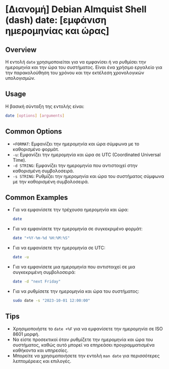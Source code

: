 # [Διανομή] Debian Almquist Shell (dash) date: [εμφάνιση ημερομηνίας και ώρας]

## Overview
Η εντολή `date` χρησιμοποιείται για να εμφανίσει ή να ρυθμίσει την ημερομηνία και την ώρα του συστήματος. Είναι ένα χρήσιμο εργαλείο για την παρακολούθηση του χρόνου και την εκτέλεση χρονολογικών υπολογισμών.

## Usage
Η βασική σύνταξη της εντολής είναι:

```sh
date [options] [arguments]
```

## Common Options
- `+FORMAT`: Εμφανίζει την ημερομηνία και ώρα σύμφωνα με το καθορισμένο φορμάτ.
- `-u`: Εμφανίζει την ημερομηνία και ώρα σε UTC (Coordinated Universal Time).
- `-d STRING`: Εμφανίζει την ημερομηνία που αντιστοιχεί στην καθορισμένη συμβολοσειρά.
- `-s STRING`: Ρυθμίζει την ημερομηνία και ώρα του συστήματος σύμφωνα με την καθορισμένη συμβολοσειρά.

## Common Examples
- Για να εμφανίσετε την τρέχουσα ημερομηνία και ώρα:
  ```sh
  date
  ```

- Για να εμφανίσετε την ημερομηνία σε συγκεκριμένο φορμάτ:
  ```sh
  date "+%Y-%m-%d %H:%M:%S"
  ```

- Για να εμφανίσετε την ημερομηνία σε UTC:
  ```sh
  date -u
  ```

- Για να εμφανίσετε μια ημερομηνία που αντιστοιχεί σε μια συγκεκριμένη συμβολοσειρά:
  ```sh
  date -d "next Friday"
  ```

- Για να ρυθμίσετε την ημερομηνία και ώρα του συστήματος:
  ```sh
  sudo date -s "2023-10-01 12:00:00"
  ```

## Tips
- Χρησιμοποιήστε το `date +%F` για να εμφανίσετε την ημερομηνία σε ISO 8601 μορφή.
- Να είστε προσεκτικοί όταν ρυθμίζετε την ημερομηνία και ώρα του συστήματος, καθώς αυτό μπορεί να επηρεάσει προγραμματισμένα καθήκοντα και υπηρεσίες.
- Μπορείτε να χρησιμοποιήσετε την εντολή `man date` για περισσότερες λεπτομέρειες και επιλογές.